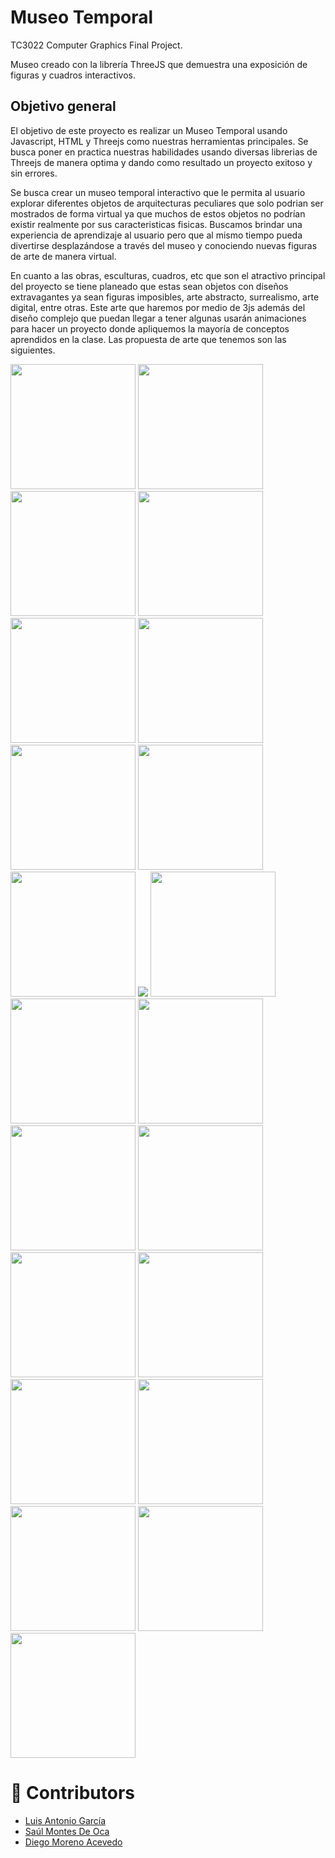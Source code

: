 # Museo Temporal
TC3022 Computer Graphics Final Project.

Museo creado con la librería ThreeJS que demuestra una exposición de figuras y cuadros interactivos.

## Objetivo general

El objetivo de este proyecto es realizar un Museo Temporal usando Javascript, HTML y Threejs como nuestras herramientas principales. Se busca poner en practica nuestras habilidades usando diversas librerias de Threejs de manera optima y dando como resultado un proyecto exitoso y sin errores.

Se busca crear un museo temporal interactivo que le permita al usuario explorar diferentes objetos de arquitecturas peculiares que solo podrian ser mostrados de forma virtual ya que muchos de estos objetos no podrían existir realmente por sus caracteristicas fisicas. Buscamos brindar una experiencia de aprendizaje al usuario pero que al mismo tiempo pueda divertirse desplazándose a través del museo y conociendo nuevas figuras de arte de manera virtual.

En cuanto a las obras, esculturas, cuadros, etc que son el atractivo principal del proyecto se tiene planeado que estas sean objetos con diseños extravagantes ya sean figuras imposibles, arte abstracto, surrealismo, arte digital, entre otras. Este arte que haremos por medio de 3js además del diseño complejo que puedan llegar a tener algunas usarán animaciones para hacer un proyecto donde apliquemos la mayoría de conceptos aprendidos en la clase.
Las propuesta de arte que tenemos son las siguientes.

<img src="http://img2.rtve.es/v/4124678?w=1600&preview=1500547888566.jpg" style="width:200px !important; height: 200px !important;">

<img src="https://th.bing.com/th/id/OIP.5KpQ3fMHgDo1liPsBt7OPAHaHa?pid=Api&rs=1" style="width:200px !important; height: 200px !important">

<img src="https://get.wallhere.com/photo/digital-art-pixel-art-sunset-neon-1492367.jpg" style="width:200px !important; height: 200px !important">

<img src="http://4.bp.blogspot.com/-chI3X1nI948/Uoli2HT-V4I/AAAAAAAAnJ0/QDalhfJlxsY/s1600/pintura-surrealista.jpg" style="width:200px !important; height: 200px !important">

<img src="http://2.bp.blogspot.com/-fNFQfDWGkPY/UZ1OPbN7GLI/AAAAAAAAYfE/tBeY9Di9buA/s1600/surrealismo-pintura-paisaje+(2).jpg" style="width:200px !important; height: 200px !important">

<img src="https://www.guiaestudo.com.br/wp-content/uploads/2019/03/surrealismo-1.jpg" style="width:200px !important; height: 200px !important">

<img src="https://culturizando.com/wp-content/uploads/2019/09/surrealismo.png" style="width:200px !important; height: 200px !important">

<img src="https://www.caracteristicas.co/wp-content/uploads/2018/10/surrealismo-1-e1581904190192.jpg" style="width:200px !important; height: 200px !important">

<img src="https://66.media.tumblr.com/6150f2539bccb463e7ce43c406d7c6c8/tumblr_nyi5z4dOzX1siyef3o1_400.gif" style="width:200px !important; height: 200px !important">

<img src="https://fotografias.antena3.com/clipping/cmsimages01/2018/10/15/D6DB9B87-912B-4ECA-9CCF-9378B966DB45/64.jpg">

<img src="https://th.bing.com/th/id/OIP.d3ux-H5OOt65oqfPHvPG3AHaH0?pid=Api&rs=1" style="width:200px !important; height: 200px !important">

<img src="https://th.bing.com/th/id/OIP.jetQrjOpmL7QUVMjPNOOnAHaH6?pid=Api&rs=1" style="width:200px !important; height: 200px !important">

<img src="https://lamenteesmaravillosa.com/wp-content/uploads/2013/12/ilusion-optica.jpg" style="width:200px !important; height: 200px !important">

<img src="https://clinicavirgendelujan.com/blog/wp-content/uploads/2019/02/que-son-ilusiones-opticas.jpg" style="width:200px !important; height: 200px !important">

<img src="https://ae01.alicdn.com/kf/HTB1VITwKVXXXXbpXFXXq6xXFXXXn/A3490-Pintura-Abstracta-de-Color-guila-Animal-Ave-HD-Impresi-n-De-La-Lona-la-decoraci.jpg" style="width:200px; height: 200px;" style="width:200px !important; height: 200px !important">

<img src="https://thumbs.dreamstime.com/z/pintura-del-arte-abstracto-con-la-calle-de-par%C3%ADs-116731447.jpg" style="width:200px; height: 200px" style="width:200px !important; height: 200px !important">

<img src="http://img2.rtve.es/v/1129129?w=1600&preview=1308073470543.jpg" style="width:200px !important; height: 200px !important">

<img src="https://i.pinimg.com/736x/b6/a2/f0/b6a2f0bcc9b4711d2a54944cf11ba2c9.jpg" style="width:200px !important; height: 200px !important">

<img src="https://s-media-cache-ak0.pinimg.com/736x/e2/51/14/e251140badccaf3d64371eb4ac69c4b9.jpg" style="width:200px !important; height: 200px !important">

<img src="https://i.ytimg.com/vi/YuZXbYTI0Mo/maxresdefault.jpg" style="width:200px; height: 200px;" style="width:200px !important; height: 200px !important">

<img src="https://images.blogthings.com/theimpossiblefiguretest/impossible-2.png" style="width:200px !important; height: 200px !important">

<img src="https://plasticaescolabetulia.files.wordpress.com/2015/01/jose-maria-yturralde-figura-imposible-hexagono-1974-copia.jpg" style="width:200px !important; height: 200px !important">


# 👏 Contributors
 - [Luis Antonio García](https://github.com/WichoGarcia)
 - [Saúl Montes De Oca](https://github.com/saulmontesdeoca)
 - [Diego Moreno Acevedo](https://github.com/DiegoMA1)
